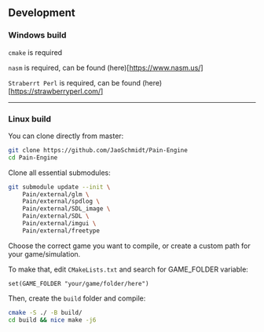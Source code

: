 ## Development
### Windows build

`cmake` is required

`nasm` is required, can be found (here)[https://www.nasm.us/]

`Straberrt Perl` is required, can be found (here)[https://strawberryperl.com/]

---

### Linux build

You can clone directly from master:

```bash
git clone https://github.com/JaoSchmidt/Pain-Engine
cd Pain-Engine
```

Clone all essential submodules:

```bash
git submodule update --init \
    Pain/external/glm \
    Pain/external/spdlog \
    Pain/external/SDL_image \
    Pain/external/SDL \
    Pain/external/imgui \
    Pain/external/freetype
```

Choose the correct game you want to compile, or create a custom path for your game/simulation.

To make that, edit `CMakeLists.txt` and search for GAME_FOLDER variable:

```
set(GAME_FOLDER "your/game/folder/here")
```

Then, create the `build` folder and compile:

``` bash
cmake -S ./ -B build/
cd build && nice make -j6
```

